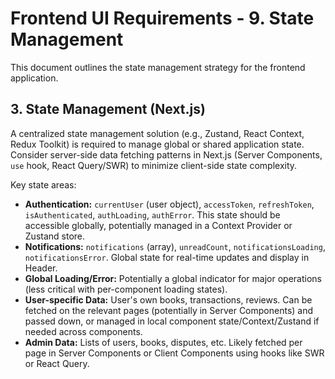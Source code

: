 # Frontend UI Requirements - 9. State Management

This document outlines the state management strategy for the frontend application.

## 3. State Management (Next.js)

A centralized state management solution (e.g., Zustand, React Context, Redux Toolkit) is required to manage global or shared application state. Consider server-side data fetching patterns in Next.js (Server Components, `use` hook, React Query/SWR) to minimize client-side state complexity.

Key state areas:

- **Authentication:** `currentUser` (user object), `accessToken`, `refreshToken`, `isAuthenticated`, `authLoading`, `authError`. This state should be accessible globally, potentially managed in a Context Provider or Zustand store.
- **Notifications:** `notifications` (array), `unreadCount`, `notificationsLoading`, `notificationsError`. Global state for real-time updates and display in Header.
- **Global Loading/Error:** Potentially a global indicator for major operations (less critical with per-component loading states).
- **User-specific Data:** User's own books, transactions, reviews. Can be fetched on the relevant pages (potentially in Server Components) and passed down, or managed in local component state/Context/Zustand if needed across components.
- **Admin Data:** Lists of users, books, disputes, etc. Likely fetched per page in Server Components or Client Components using hooks like SWR or React Query.
